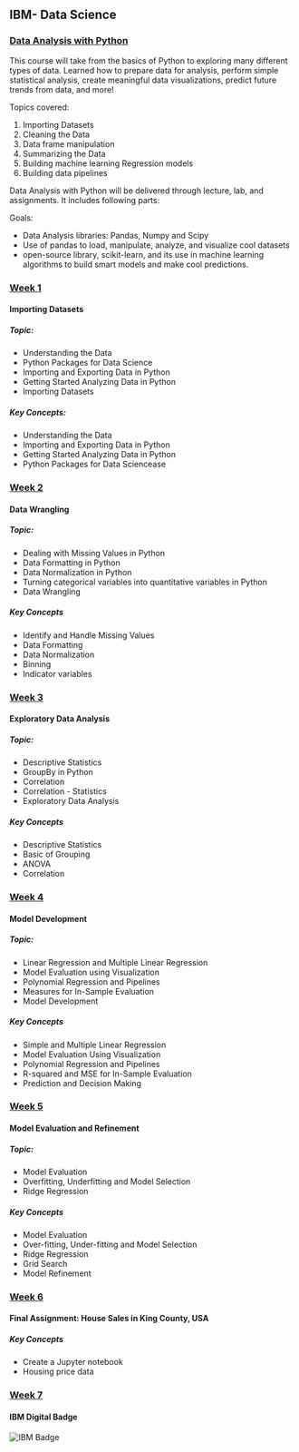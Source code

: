 ## IBM- Data Science

### [Data Analysis with Python](https://www.coursera.org/learn/data-analysis-with-python/home/welcome)    
This course will take from the basics of Python to exploring many different types of data. Learned how to prepare data for analysis, perform simple statistical analysis, create meaningful data visualizations, predict future trends from data, and more!

Topics covered:

1) Importing Datasets
2) Cleaning the Data
3) Data frame manipulation
4) Summarizing the Data
5) Building machine learning Regression models
6) Building data pipelines    

Data Analysis with Python will be delivered through lecture, lab, and assignments. It includes following parts:

Goals:   

- Data Analysis libraries: Pandas, Numpy and Scipy
- Use of pandas to load, manipulate, analyze, and visualize cool datasets
- open-source library, scikit-learn, and its use in machine learning algorithms to build smart models and make cool predictions.

### [Week 1](https://github.com/kk289/IBM-Data-Science/tree/master/Course%206_Data%20Analysis%20with%20Python/Week%201)        
#### Importing Datasets     

##### Topic:    
- Understanding the Data
- Python Packages for Data Science
- Importing and Exporting Data in Python
- Getting Started Analyzing Data in Python
- Importing Datasets

##### Key Concepts:   
- Understanding the Data
- Importing and Exporting Data in Python
- Getting Started Analyzing Data in Python
- Python Packages for Data Sciencease



### [Week 2](./Week%202)    
#### Data Wrangling      

##### Topic:    
- Dealing with Missing Values in Python
- Data Formatting in Python
- Data Normalization in Python
- Turning categorical variables into quantitative variables in Python
- Data Wrangling

##### Key Concepts      
- Identify and Handle Missing Values
- Data Formatting
- Data Normalization
- Binning
- Indicator variables



### [Week 3](./Week%203)   
#### Exploratory Data Analysis    

##### Topic:    
- Descriptive Statistics
- GroupBy in Python
- Correlation
- Correlation - Statistics
- Exploratory Data Analysis


##### Key Concepts    
- Descriptive Statistics
- Basic of Grouping
- ANOVA
- Correlation



### [Week 4](./Week%204)   
#### Model Development    

##### Topic:    
- Linear Regression and Multiple Linear Regression
- Model Evaluation using Visualization
- Polynomial Regression and Pipelines
- Measures for In-Sample Evaluation
- Model Development

##### Key Concepts
- Simple and Multiple Linear Regression
- Model Evaluation Using Visualization
- Polynomial Regression and Pipelines
- R-squared and MSE for In-Sample Evaluation
- Prediction and Decision Making




### [Week 5](./Week%205)   
#### Model Evaluation and Refinement    

##### Topic:    
- Model Evaluation
- Overfitting, Underfitting and Model Selection
- Ridge Regression

##### Key Concepts
- Model Evaluation
- Over-fitting, Under-fitting and Model Selection
- Ridge Regression
- Grid Search
- Model Refinement





### [Week 6](./Week%206)   
#### Final Assignment: House Sales in King County, USA    

##### Key Concepts
- Create a Jupyter notebook
- Housing price data




### [Week 7](./Week%207)   
#### IBM Digital Badge

![IBM Badge](https://github.com/kk289/IBM-Data-Science/blob/master/Course%206_Data%20Analysis%20with%20Python/Week%207/badge.png)

